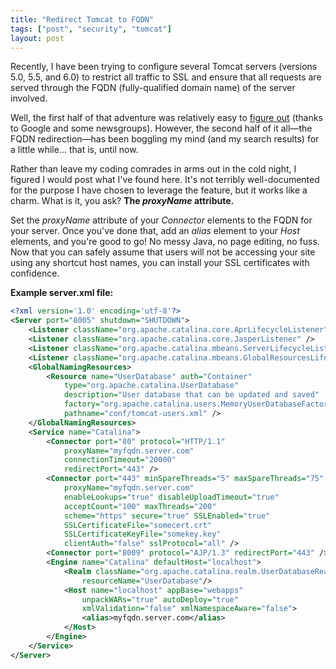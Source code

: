 ```yaml
---
title: "Redirect Tomcat to FQDN"
tags: ["post", "security", "tomcat"]
layout: post
---
```


Recently, I have been trying to configure several Tomcat servers
(versions 5.0, 5.5, and 6.0) to restrict all traffic to SSL and ensure
that all requests are served through the FQDN (fully-qualified domain
name) of the server involved.

Well, the first half of that adventure was relatively easy to [figure
out](https://marc.info/?l=tomcat-user&m=104951559722619&w=2) (thanks to
Google and some newsgroups). However, the second half of it all—the FQDN
redirection—has been boggling my mind (and my search results) for a
little while... that is, until now.<!--more-->

Rather than leave my coding comrades in arms out in the cold night, I
figured I would post what I've found here. It's not terribly
well-documented for the purpose I have chosen to leverage the feature,
but it works like a charm. What is it, you ask? **The _proxyName_
attribute.**

Set the _proxyName_ attribute of your _Connector_ elements to the FQDN
for your server. Once you've done that, add an _alias_ element to your
_Host_ elements, and you're good to go! No messy Java, no page editing,
no fuss. Now that you can safely assume that users will not be accessing
your site using any shortcut host names, you can install your SSL
certificates with confidence.

**Example server.xml file:**

```xml
<?xml version='1.0' encoding='utf-8'?>
<Server port="8005" shutdown="SHUTDOWN">
	<Listener className="org.apache.catalina.core.AprLifecycleListener" SSLEngine="on" />
	<Listener className="org.apache.catalina.core.JasperListener" />
	<Listener className="org.apache.catalina.mbeans.ServerLifecycleListener" />
	<Listener className="org.apache.catalina.mbeans.GlobalResourcesLifecycleListener" />
	<GlobalNamingResources>
		<Resource name="UserDatabase" auth="Container"
			type="org.apache.catalina.UserDatabase"
			description="User database that can be updated and saved"
			factory="org.apache.catalina.users.MemoryUserDatabaseFactory"
			pathname="conf/tomcat-users.xml" />
	</GlobalNamingResources>
	<Service name="Catalina">
		<Connector port="80" protocol="HTTP/1.1"
			proxyName="myfqdn.server.com"
			connectionTimeout="20000"
			redirectPort="443" />
		<Connector port="443" minSpareThreads="5" maxSpareThreads="75"
			proxyName="myfqdn.server.com"
			enableLookups="true" disableUploadTimeout="true"
			acceptCount="100" maxThreads="200"
			scheme="https" secure="true" SSLEnabled="true"
			SSLCertificateFile="somecert.crt"
			SSLCertificateKeyFile="somekey.key"
			clientAuth="false" sslProtocol="all" />
		<Connector port="8009" protocol="AJP/1.3" redirectPort="443" />
		<Engine name="Catalina" defaultHost="localhost">
			<Realm className="org.apache.catalina.realm.UserDatabaseRealm"
				resourceName="UserDatabase"/>
			<Host name="localhost" appBase="webapps"
				unpackWARs="true" autoDeploy="true"
				xmlValidation="false" xmlNamespaceAware="false">
				<alias>myfqdn.server.com</alias>
			</Host>
		</Engine>
	</Service>
</Server>
```
